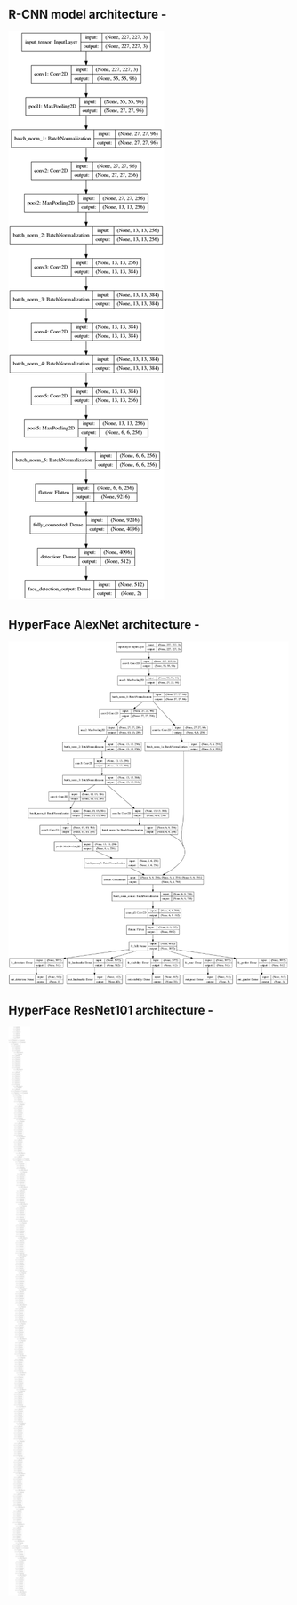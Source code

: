 ## R-CNN model architecture -
![R-CNN](https://github.com/ashishtrivedi16/HyperFace/blob/master/src/model_plots/model_rcnn.png)

## HyperFace AlexNet architecture - 
![HyperFace AlexNet](https://github.com/ashishtrivedi16/HyperFace/blob/master/src/model_plots/model_HyperFace_Alexnet.png)

## HyperFace ResNet101 architecture - 
![HyperFace ResNet101](https://github.com/ashishtrivedi16/HyperFace/blob/master/src/model_plots/modelHyperFace_ResNet101.png)
